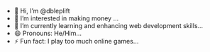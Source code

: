 - 👋 Hi, I’m @dbleplift
- 👀 I’m interested in making money ...
- 🌱 I’m currently learning and enhancing web development skills...
- 😄 Pronouns: He/Him...
- ⚡ Fun fact: I play too much online games...

<!---
dbleplift/dbleplift is a ✨ special ✨ repository because its `README.md` (this file) appears on your GitHub profile.
You can click the Preview link to take a look at your changes.
--->
